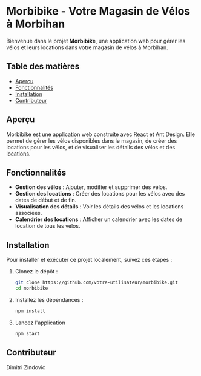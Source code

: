 # Morbibike - Votre Magasin de Vélos à Morbihan

Bienvenue dans le projet **Morbibike**, une application web pour gérer les vélos et leurs locations dans votre magasin de vélos à Morbihan.

## Table des matières

- [Aperçu](#aperçu)
- [Fonctionnalités](#fonctionnalités)
- [Installation](#installation)
- [Contributeur](#contributeur)

## Aperçu

Morbibike est une application web construite avec React et Ant Design. Elle permet de gérer les vélos disponibles dans le magasin, de créer des locations pour les vélos, et de visualiser les détails des vélos et des locations.

## Fonctionnalités

- **Gestion des vélos** : Ajouter, modifier et supprimer des vélos.
- **Gestion des locations** : Créer des locations pour les vélos avec des dates de début et de fin.
- **Visualisation des détails** : Voir les détails des vélos et les locations associées.
- **Calendrier des locations** : Afficher un calendrier avec les dates de location de tous les vélos.

## Installation

Pour installer et exécuter ce projet localement, suivez ces étapes :

1. Clonez le dépôt :

   ```bash
   git clone https://github.com/votre-utilisateur/morbibike.git
   cd morbibike
   ```

2. Installez les dépendances :

   ```bash
   npm install
   ```

3. Lancez l'application

   ```bash
   npm start
   ```

## Contributeur

Dimitri Zindovic
